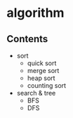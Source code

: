 algorithm
=================

## Contents
* sort
  * quick sort
  * merge sort
  * heap sort
  * counting sort
* search & tree
  * BFS
  * DFS
